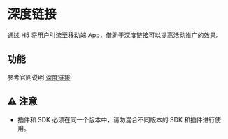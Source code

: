 # 深度链接
通过 H5 将用户引流至移动端 App，借助于深度链接可以提高活动推广的效果。
## 功能
参考官网说明 [深度链接](https://manual.sensorsdata.cn/sa/latest/tech_sdk_client_web_deeplink-129827533.html)

## ⚠️ 注意
- 插件和 SDK 必须在同一个版本中，请勿混合不同版本的 SDK 和插件进行使用。
